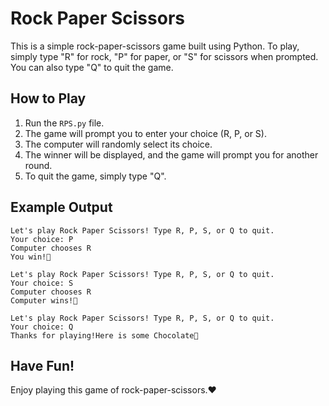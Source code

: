 # Rock Paper Scissors

This is a simple rock-paper-scissors game built using Python. To play, simply type "R" for rock, "P" for paper, or "S" for scissors when prompted. You can also type "Q" to quit the game.

## How to Play

1. Run the `RPS.py` file.
2. The game will prompt you to enter your choice (R, P, or S).
3. The computer will randomly select its choice.
4. The winner will be displayed, and the game will prompt you for another round.
5. To quit the game, simply type "Q".

## Example Output

```
Let's play Rock Paper Scissors! Type R, P, S, or Q to quit.
Your choice: P
Computer chooses R
You win!🍬

Let's play Rock Paper Scissors! Type R, P, S, or Q to quit.
Your choice: S
Computer chooses R
Computer wins!🤖

Let's play Rock Paper Scissors! Type R, P, S, or Q to quit.
Your choice: Q
Thanks for playing!Here is some Chocolate🍫
```

## Have Fun!

Enjoy playing this game of rock-paper-scissors.♥️
